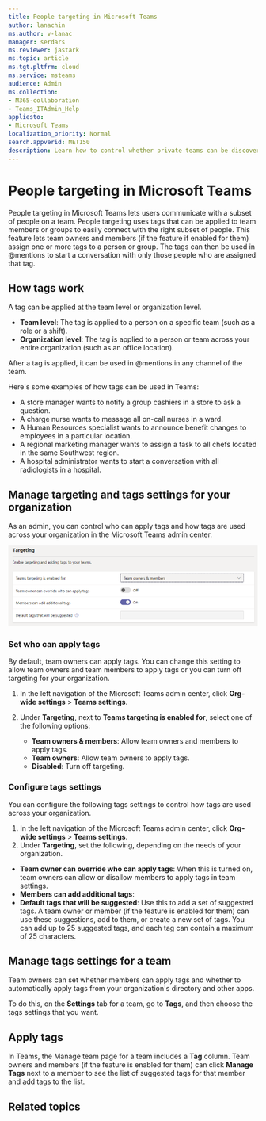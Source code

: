```yaml
---
title: People targeting in Microsoft Teams
author: lanachin
ms.author: v-lanac
manager: serdars
ms.reviewer: jastark
ms.topic: article
ms.tgt.pltfrm: cloud
ms.service: msteams
audience: Admin
ms.collection: 
- M365-collaboration
- Teams_ITAdmin_Help
appliesto: 
- Microsoft Teams
localization_priority: Normal
search.appverid: MET150
description: Learn how to control whether private teams can be discovered by Microsoft Teams users through suggestions in the team gallery and search results. 
---
```


# People targeting in Microsoft Teams

People targeting in Microsoft Teams lets users communicate with a subset of people on a team. People targeting uses tags that can be applied to team members or groups to easily connect with the right subset of people. This feature lets team owners and members (if the feature if enabled for them) assign one or more tags to a person or group. The tags can then be used in @mentions to start a conversation with only those people who are assigned that tag.

## How tags work

A tag can be applied at the team level or organization level.

- **Team level**: The tag is applied to a person on a specific team (such as a role or a shift).
- **Organization level**: The tag is applied to a person or team across your entire organization (such as an office location).

After a tag is applied, it can be used in @mentions in any channel of the team.

Here's some examples of how tags can be used in Teams:

 - A store manager wants to notify a group cashiers in a store to ask a question.
 - A charge nurse wants to message all on-call nurses in a ward.  
 - A Human Resources specialist wants to announce benefit changes to employees in a particular location.
 - A regional marketing manager wants to assign a task to all chefs located in the same Southwest region.
 - A hospital administrator wants to start a conversation with all radiologists in a hospital.

## Manage targeting and tags settings for your organization

As an admin, you can control who can apply tags and how tags are used across your organization in the Microsoft Teams admin center.

![Tags settings ](media/people-targeting-settings.png)

### Set who can apply tags

By default, team owners can apply tags. You can change this setting to allow team owners and team members to apply tags or you can turn off targeting for your organization.

1. In the left navigation of the Microsoft Teams admin center, click **Org-wide settings** > **Teams settings**.
2. Under **Targeting**, next to **Teams targeting is enabled for**, select one of the following options:

    - **Team owners & members**: Allow team owners and members to apply tags.
    - **Team owners**: Allow team owners to apply tags.
    - **Disabled**: Turn off targeting.

### Configure tags settings

You can configure the following tags settings to control how tags are used across your organization.

1. In the left navigation of the Microsoft Teams admin center, click **Org-wide settings** > **Teams settings**.
2. Under **Targeting**, set the following, depending on the needs of your organization.

- **Team owner can override who can apply tags**: When this is turned on, team owners can allow or disallow members to apply tags in team settings.
- **Members can add additional tags**:
- **Default tags that will be suggested**: Use this to add a set of suggested tags. A team owner or member (if the feature is enabled for them) can use these suggestions, add to them, or create a new set of tags.  You can add up to 25 suggested tags, and each tag can contain a maximum of 25 characters.

## Manage tags settings for a team

Team owners can set whether members can apply tags and whether to automatically apply tags from your organization's directory and other apps.

To do this, on the **Settings** tab for a team, go to **Tags**, and then choose the tags settings that you want.

## Apply tags

In Teams, the Manage team page for a team includes a **Tag** column. Team owners and members (if the feature is enabled for them) can click **Manage Tags** next to a member to see the list of suggested tags for that member and add tags to the list.

## Related topics

